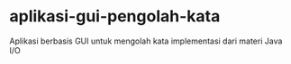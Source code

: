 # aplikasi-gui-pengolah-kata
Aplikasi berbasis GUI untuk mengolah kata implementasi dari materi Java I/O
